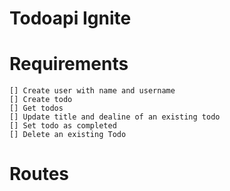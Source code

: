 # Todoapi Ignite

# Requirements
    [] Create user with name and username
    [] Create todo
    [] Get todos
    [] Update title and dealine of an existing todo
    [] Set todo as completed
    [] Delete an existing Todo

# Routes
